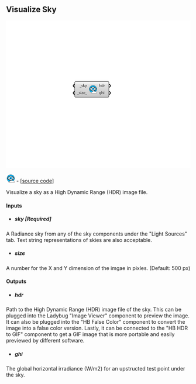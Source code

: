 ## Visualize Sky

![](../../images/components/Visualize_Sky.png)

![](../../images/icons/Visualize_Sky.png) - [[source code]](https://github.com/ladybug-tools/honeybee-grasshopper-radiance/blob/master/honeybee_grasshopper_radiance/src//HB%20Visualize%20Sky.py)


Visualize a sky as a High Dynamic Range (HDR) image file. 



#### Inputs
* ##### sky [Required]
A Radiance sky from any of the sky components under the "Light Sources" tab. Text string representations of skies are also acceptable. 
* ##### size 
A number for the X and Y dimension of the imgae in pixles. (Default: 500 px) 

#### Outputs
* ##### hdr
Path to the High Dynamic Range (HDR) image file of the sky. This can be plugged into the Ladybug "Image Viewer" component to preview the image. It can also be plugged into the "HB False Color" component to convert the image into a false color version. Lastly, it can be connected to the "HB HDR to GIF" component to get a GIF image that is more portable and easily previewed by different software. 
* ##### ghi
The global horizontal irradiance (W/m2) for an upstructed test point under the sky. 